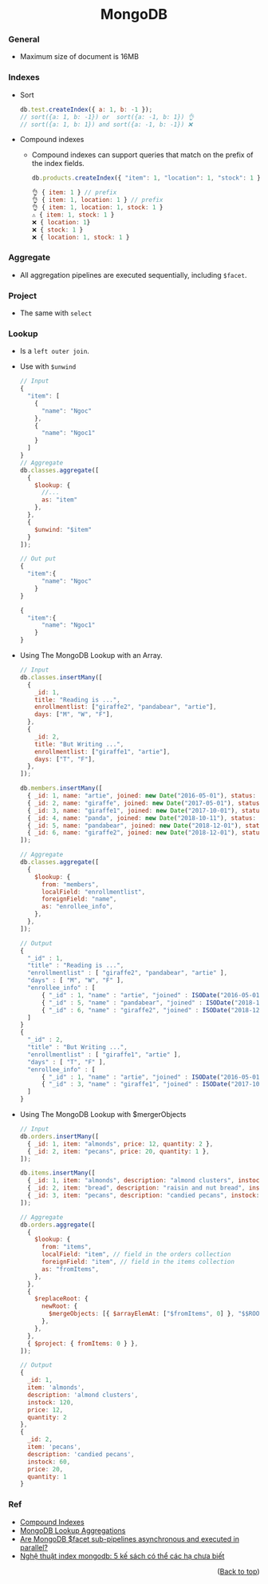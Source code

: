 <div id="top"></div>

<br />
<div align="center">
  <h1 align="center">MongoDB</h1>
</div>

### General

- Maximum size of document is 16MB

### Indexes

- Sort
  ```js
  db.test.createIndex({ a: 1, b: -1 });
  // sort({a: 1, b: -1}) or  sort({a: -1, b: 1}) 👌
  // sort({a: 1, b: 1}) and sort({a: -1, b: -1}) ❌
  ```
- Compound indexes

  - Compound indexes can support queries that match on the prefix of the index fields.

    ```js
    db.products.createIndex({ "item": 1, "location": 1, "stock": 1 } )

    👌 { item: 1 } // prefix
    👌 { item: 1, location: 1 } // prefix
    👌 { item: 1, location: 1, stock: 1 }
    ⚠️ { item: 1, stock: 1 }
    ❌ { location: 1}
    ❌ { stock: 1 }
    ❌ { location: 1, stock: 1 }
    ```

### Aggregate

- All aggregation pipelines are executed sequentially, including `$facet`.

### Project

- The same with `select`

### Lookup

- Is a `left outer join`.
- Use with `$unwind`

  ```js
  // Input
  {
    "item": [
      {
        "name": "Ngoc"
      },
      {
        "name": "Ngoc1"
      }
    ]
  }
  // Aggregate
  db.classes.aggregate([
    {
      $lookup: {
        //...
        as: "item"
      },
    },
    {
      $unwind: "$item"
    }
  ]);

  // Out put
  {
    "item":{
        "name": "Ngoc"
      }
  }

  {
    "item":{
        "name": "Ngoc1"
      }
  }
  ```

- Using The MongoDB Lookup with an Array.

  ```js
  // Input
  db.classes.insertMany([
    {
      _id: 1,
      title: "Reading is ...",
      enrollmentlist: ["giraffe2", "pandabear", "artie"],
      days: ["M", "W", "F"],
    },
    {
      _id: 2,
      title: "But Writing ...",
      enrollmentlist: ["giraffe1", "artie"],
      days: ["T", "F"],
    },
  ]);

  db.members.insertMany([
    { _id: 1, name: "artie", joined: new Date("2016-05-01"), status: "A" },
    { _id: 2, name: "giraffe", joined: new Date("2017-05-01"), status: "D" },
    { _id: 3, name: "giraffe1", joined: new Date("2017-10-01"), status: "A" },
    { _id: 4, name: "panda", joined: new Date("2018-10-11"), status: "A" },
    { _id: 5, name: "pandabear", joined: new Date("2018-12-01"), status: "A" },
    { _id: 6, name: "giraffe2", joined: new Date("2018-12-01"), status: "D" },
  ]);

  // Aggregate
  db.classes.aggregate([
    {
      $lookup: {
        from: "members",
        localField: "enrollmentlist",
        foreignField: "name",
        as: "enrollee_info",
      },
    },
  ]);

  // Output
  {
    "_id" : 1,
    "title" : "Reading is ...",
    "enrollmentlist" : [ "giraffe2", "pandabear", "artie" ],
    "days" : [ "M", "W", "F" ],
    "enrollee_info" : [
        { "_id" : 1, "name" : "artie", "joined" : ISODate("2016-05-01T00:00:00Z"), "status" : "A" },
        { "_id" : 5, "name" : "pandabear", "joined" : ISODate("2018-12-01T00:00:00Z"), "status" : "A" },
        { "_id" : 6, "name" : "giraffe2", "joined" : ISODate("2018-12-01T00:00:00Z"), "status" : "D" }
    ]
  }
  {
    "_id" : 2,
    "title" : "But Writing ...",
    "enrollmentlist" : [ "giraffe1", "artie" ],
    "days" : [ "T", "F" ],
    "enrollee_info" : [
        { "_id" : 1, "name" : "artie", "joined" : ISODate("2016-05-01T00:00:00Z"), "status" : "A" },
        { "_id" : 3, "name" : "giraffe1", "joined" : ISODate("2017-10-01T00:00:00Z"), "status" : "A" }
    ]
  }
  ```

- Using The MongoDB Lookup with $mergerObjects

  ```js
  // Input
  db.orders.insertMany([
    { _id: 1, item: "almonds", price: 12, quantity: 2 },
    { _id: 2, item: "pecans", price: 20, quantity: 1 },
  ]);

  db.items.insertMany([
    { _id: 1, item: "almonds", description: "almond clusters", instock: 120 },
    { _id: 2, item: "bread", description: "raisin and nut bread", instock: 80 },
    { _id: 3, item: "pecans", description: "candied pecans", instock: 60 },
  ]);

  // Aggregate
  db.orders.aggregate([
    {
      $lookup: {
        from: "items",
        localField: "item", // field in the orders collection
        foreignField: "item", // field in the items collection
        as: "fromItems",
      },
    },
    {
      $replaceRoot: {
        newRoot: {
          $mergeObjects: [{ $arrayElemAt: ["$fromItems", 0] }, "$$ROOT"],
        },
      },
    },
    { $project: { fromItems: 0 } },
  ]);

  // Output
  {
    _id: 1,
    item: 'almonds',
    description: 'almond clusters',
    instock: 120,
    price: 12,
    quantity: 2
  },
  {
    _id: 2,
    item: 'pecans',
    description: 'candied pecans',
    instock: 60,
    price: 20,
    quantity: 1
  }
  ```

### Ref
- [Compound Indexes](https://www.mongodb.com/docs/manual/core/index-compound/)
- [MongoDB Lookup Aggregations](https://hevodata.com/learn/mongodb-lookup)
- [Are MongoDB $facet sub-pipelines asynchronous and executed in parallel?](https://www.mongodb.com/community/forums/t/are-mongodb-facet-sub-pipelines-asynchronous-and-executed-in-parallel/9005)
- [Nghệ thuật index mongodb: 5 kế sách có thể các hạ chưa biết](https://viblo.asia/p/nghe-thuat-index-mongodb-5-ke-sach-co-the-cac-ha-chua-biet-Do754bnXZM6)

<p align="right">(<a href="#top">Back to top</a>)</p>
